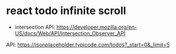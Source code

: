 # react todo infinite scroll

- intersection API: https://developer.mozilla.org/en-US/docs/Web/API/Intersection_Observer_API

API: https://jsonplaceholder.typicode.com/todos?_start=0&_limit=5
